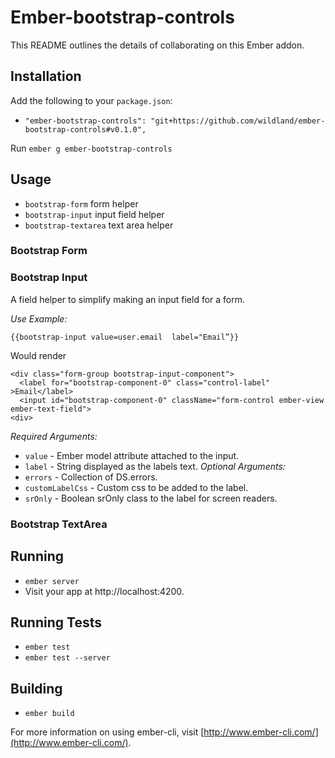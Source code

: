 # Ember-bootstrap-controls

This README outlines the details of collaborating on this Ember addon.

## Installation

Add the following to your `package.json`:
- `"ember-bootstrap-controls": "git+https://github.com/wildland/ember-bootstrap-controls#v0.1.0",`

Run
`ember g ember-bootstrap-controls`

## Usage
- `bootstrap-form` form helper
- `bootstrap-input` input field helper
- `bootstrap-textarea` text area helper

### Bootstrap Form

### Bootstrap Input
A field helper to simplify making an input field for a form.

*Use Example:*

```
{{bootstrap-input value=user.email  label="Email”}}
```

Would render

```
<div class="form-group bootstrap-input-component">
  <label for="bootstrap-component-0" class="control-label" >Email</label>
  <input id="bootstrap-component-0" className="form-control ember-view ember-text-field">
<div>
```

*Required Arguments:*
- `value` - Ember model attribute attached to the input.
- `label` - String displayed as the labels text.
*Optional Arguments:*
- `errors` - Collection of DS.errors.
- `customLabelCss` - Custom css to be added to the label.
- `srOnly` - Boolean srOnly class to the label for screen readers.

### Bootstrap TextArea

## Running

* `ember server`
* Visit your app at http://localhost:4200.

## Running Tests

* `ember test`
* `ember test --server`

## Building

* `ember build`

For more information on using ember-cli, visit [http://www.ember-cli.com/](http://www.ember-cli.com/).
